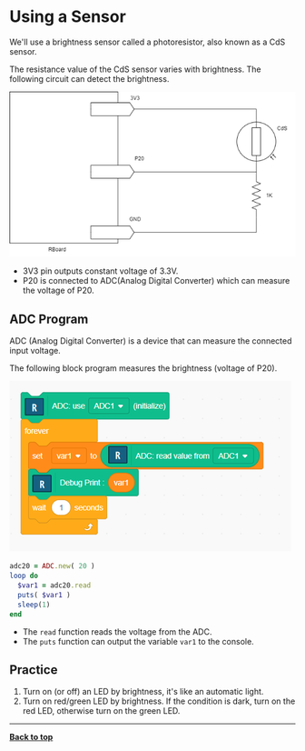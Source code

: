 # Using a Sensor

We'll use a brightness sensor called a photoresistor, also known as a CdS sensor.

The resistance value of the CdS sensor varies with brightness. The following circuit can detect the brightness.

![cds circuit](/images/curcuit_adc.drawio.png)

- 3V3 pin outputs constant voltage of 3.3V.
- P20 is connected to ADC(Analog Digital Converter) which can measure the voltage of P20.

## ADC Program

ADC (Analog Digital Converter) is a device that can measure the connected input voltage.

The following block program measures the brightness (voltage of P20).

![cds block program](/images/adc_program.png)


```Ruby
adc20 = ADC.new( 20 )
loop do
  $var1 = adc20.read
  puts( $var1 )
  sleep(1)
end
```

- The `read` function reads the voltage from the ADC.
- The `puts` function can output the variable `var1` to the console.

## Practice

1. Turn on (or off) an LED by brightness, it's like an automatic light.
2. Turn on red/green LED by brightness. If the condition is dark, turn on the red LED, otherwise turn on the green LED. 

<hr/>

[**Back to top**](./README.md)
